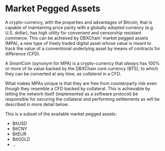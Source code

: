 # Market Pegged Assets

A crypto-currency, with the properties and advantages of Bitcoin, that is
capable of maintaining price parity with a globally adopted currency (e.g. U.S.
dollar), has high utility for convenient and censorship resistant commerce. This
can be achieved by DBXChain' market pegged assets (MPA), a new type of freely
traded digital asset whose value is meant to track the value of a conventional
underlying asset by means of contracts for difference (CFD). 

A *SmartCoin* (synonym for MPA) is a crypto-currency that *always* has 100% or
more of its value backed by the DBXChain core currency (BTS), to which they can
be converted at any time, as *collateral* in a CFD.

What makes MPAs unique is that they are free from counterparty risk even though
they resemble a CFD backed by collateral. This is achievable by letting the
network itself (implemented as a software protocol) be responsible for securing
the collateral and performing settlements as will be described in more detail
below.

This is a subset of the available market pegged assets:
* BitUSD
* BitCNY
* BitEUR
* BitGOLD
* ...

